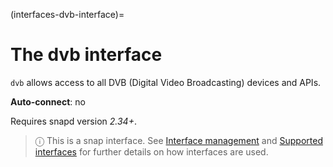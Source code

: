 (interfaces-dvb-interface)=
# The dvb interface

`dvb` allows access to all DVB (Digital Video Broadcasting) devices and APIs.

**Auto-connect**: no

Requires snapd version _2.34+_.

> ⓘ  This is a snap interface. See [Interface management](/) and [Supported interfaces](/interfaces/index) for further details on how interfaces are used.

